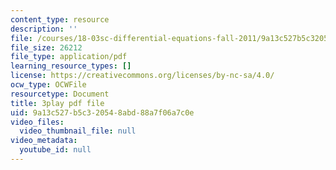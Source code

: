 ```yaml
---
content_type: resource
description: ''
file: /courses/18-03sc-differential-equations-fall-2011/9a13c527b5c320548abd88a7f06a7c0e_R_8beV_gXHc.pdf
file_size: 26212
file_type: application/pdf
learning_resource_types: []
license: https://creativecommons.org/licenses/by-nc-sa/4.0/
ocw_type: OCWFile
resourcetype: Document
title: 3play pdf file
uid: 9a13c527-b5c3-2054-8abd-88a7f06a7c0e
video_files:
  video_thumbnail_file: null
video_metadata:
  youtube_id: null
---
```

